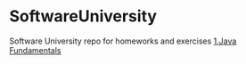 ﻿# SoftwareUniversity
Software University repo for homeworks and exercises
[1.Java Fundamentals](https://github.com/boris-vasilev/SoftwareUniversity/tree/master/JavaFundamentals)
